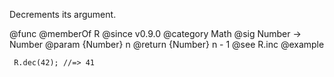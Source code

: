 Decrements its argument.

@func
@memberOf R
@since v0.9.0
@category Math
@sig Number -> Number
@param {Number} n
@return {Number} n - 1
@see R.inc
@example

     R.dec(42); //=> 41
